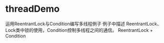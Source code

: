# threadDemo

运用ReentrantLock与Condition编写多线程例子
例子中描述 ReentrantLock、Lock类中锁的使用，Condition控制多线程之间的通信。
ReentrantLock + Condition
